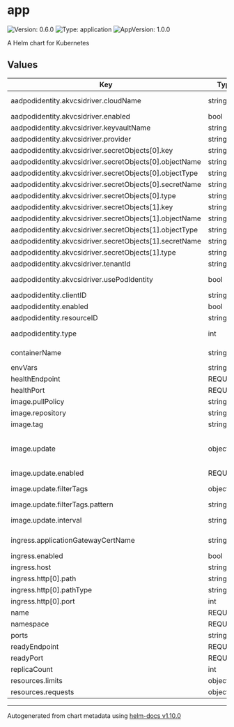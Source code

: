 # app

![Version: 0.6.0](https://img.shields.io/badge/Version-0.6.0-informational?style=flat-square) ![Type: application](https://img.shields.io/badge/Type-application-informational?style=flat-square) ![AppVersion: 1.0.0](https://img.shields.io/badge/AppVersion-1.0.0-informational?style=flat-square)

A Helm chart for Kubernetes

## Values

| Key | Type | Default | Description |
|-----|------|---------|-------------|
| aadpodidentity.akvcsidriver.cloudName | string | `"AzurePublicCloud"` | [OPTIONAL for Azure] if not provided, the Azure environment defaults to AzurePublicCloud |
| aadpodidentity.akvcsidriver.enabled | bool | `false` | Enable or disable Azure Key Vault CSI Driver |
| aadpodidentity.akvcsidriver.keyvaultName | string | `nil` | Set to the name of your key vault |
| aadpodidentity.akvcsidriver.provider | string | `"azure"` |  |
| aadpodidentity.akvcsidriver.secretObjects[0].key | string | `"secret-key-name"` |  |
| aadpodidentity.akvcsidriver.secretObjects[0].objectName | string | `"key1"` |  |
| aadpodidentity.akvcsidriver.secretObjects[0].objectType | string | `"secret"` |  |
| aadpodidentity.akvcsidriver.secretObjects[0].secretName | string | `"app-key1"` |  |
| aadpodidentity.akvcsidriver.secretObjects[0].type | string | `"Opaque"` |  |
| aadpodidentity.akvcsidriver.secretObjects[1].key | string | `"tls-key"` |  |
| aadpodidentity.akvcsidriver.secretObjects[1].objectName | string | `"secret1"` |  |
| aadpodidentity.akvcsidriver.secretObjects[1].objectType | string | `"key"` |  |
| aadpodidentity.akvcsidriver.secretObjects[1].secretName | string | `"app-secret1"` |  |
| aadpodidentity.akvcsidriver.secretObjects[1].type | string | `"kubernetes.io/tls"` |  |
| aadpodidentity.akvcsidriver.tenantId | string | `nil` | The tenant ID of the key vault |
| aadpodidentity.akvcsidriver.usePodIdentity | bool | `true` | Set to true for using aad-pod-identity to access your key vault |
| aadpodidentity.clientID | string | `nil` |  |
| aadpodidentity.enabled | bool | `false` | Enable or disable AAD Pod Identity |
| aadpodidentity.resourceID | string | `nil` |  |
| aadpodidentity.type | int | `0` | 0 = User Assigned Managed Identity, 1 = Service Principal with client secret, 2 = Service Principal with certificate |
| containerName | string | `nil` | By default `containerName` will be equal to `{{ .Values.namespace }}-{{.Values.name }}` |
| envVars | string | `nil` |  |
| healthEndpoint | REQUIRED | `"/health"` | Set health endpoint |
| healthPort | REQUIRED | `80` | Set health port |
| image.pullPolicy | string | `"IfNotPresent"` | Always, IfNotPresent or Never |
| image.repository | string | `"ubuntu"` |  |
| image.tag | string | `"latest"` |  |
| image.update | object | `{"enabled":false,"filterTags":{"extract":"$ts","pattern":"^dev-[a-fA-F0-9]+-(?P<ts>.*)"},"interval":"1m0s","policy":{"numerical":{"order":"asc"}}}` | Flux Image policy & repository |
| image.update.enabled | REQUIRED | `false` | Enable or disable Flux Image policy |
| image.update.filterTags | object | `{"extract":"$ts","pattern":"^dev-[a-fA-F0-9]+-(?P<ts>.*)"}` | Image policy - https://fluxcd.io/docs/components/image/imagepolicies/ |
| image.update.filterTags.pattern | string | `"^dev-[a-fA-F0-9]+-(?P<ts>.*)"` | ${PREFIX}-${GIT_SHA:0:7}-$(date +%s) |
| image.update.interval | string | `"1m0s"` | Image repository - https://fluxcd.io/docs/components/image/imagerepositories/ |
| ingress.applicationGatewayCertName | string | `nil` | The name of the certificate used on the listener on the application gateway |
| ingress.enabled | bool | `false` | Enable or disable ingress |
| ingress.host | string | `nil` | Set your hostname |
| ingress.http[0].path | string | `"/app/*"` |  |
| ingress.http[0].pathType | string | `"prefix"` |  |
| ingress.http[0].port | int | `80` | Backend port |
| name | REQUIRED | `"app-name"` | Name your application |
| namespace | REQUIRED | `"app-namespace"` | The namespace the application will be deployed in |
| ports | string | `nil` |  |
| readyEndpoint | REQUIRED | `"/health"` | Set ready endpoint |
| readyPort | REQUIRED | `80` | Set ready port |
| replicaCount | int | `1` | Replica count of pods |
| resources.limits | object | `{"cpu":"0.5","memory":"256Mi"}` | Set resource limits |
| resources.requests | object | `{"cpu":"0.25","memory":"128Mi"}` | Set resource requests |

----------------------------------------------
Autogenerated from chart metadata using [helm-docs v1.10.0](https://github.com/norwoodj/helm-docs/releases/v1.10.0)
